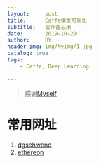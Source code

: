 ```yaml
---
layout:     post
title:      Caffe模型可视化
subtitle:   留作备忘用
date:       2019-10-20
author:     HY
header-img: img/Myimg/1.jpg
catalog: true
tags:
    - Caffe, Deep Learning

---
```


> 感谢[Myself](https://difftime.github.io/)

# 常用网址

1. [dgschwend](http://dgschwend.github.io/netscope/#/gist/your-gist-id)
2. [ethereon](http://ethereon.github.io/netscope/#/editor)




